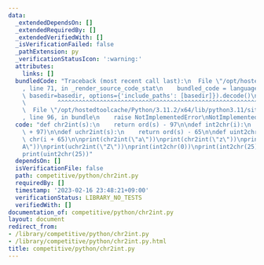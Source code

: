 ```yaml
---
data:
  _extendedDependsOn: []
  _extendedRequiredBy: []
  _extendedVerifiedWith: []
  _isVerificationFailed: false
  _pathExtension: py
  _verificationStatusIcon: ':warning:'
  attributes:
    links: []
  bundledCode: "Traceback (most recent call last):\n  File \"/opt/hostedtoolcache/Python/3.11.2/x64/lib/python3.11/site-packages/onlinejudge_verify/documentation/build.py\"\
    , line 71, in _render_source_code_stat\n    bundled_code = language.bundle(stat.path,\
    \ basedir=basedir, options={'include_paths': [basedir]}).decode()\n          \
    \         ^^^^^^^^^^^^^^^^^^^^^^^^^^^^^^^^^^^^^^^^^^^^^^^^^^^^^^^^^^^^^^^^^^^^^^^^^^^^^^^^^\n\
    \  File \"/opt/hostedtoolcache/Python/3.11.2/x64/lib/python3.11/site-packages/onlinejudge_verify/languages/python.py\"\
    , line 96, in bundle\n    raise NotImplementedError\nNotImplementedError\n"
  code: "def chr2int(s):\n    return ord(s) - 97\n\ndef int2chr(i):\n    return chr(i\
    \ + 97)\n\ndef uchr2int(s):\n    return ord(s) - 65\n\ndef uint2chr(i):\n    return\
    \ chr(i + 65)\n\nprint(chr2int(\"a\"))\nprint(chr2int(\"z\"))\nprint(uchr2int(\"\
    A\"))\nprint(uchr2int(\"Z\"))\nprint(int2chr(0))\nprint(int2chr(25))\nprint(uint2chr(0))\n\
    print(uint2chr(25))"
  dependsOn: []
  isVerificationFile: false
  path: competitive/python/chr2int.py
  requiredBy: []
  timestamp: '2023-02-16 23:48:21+09:00'
  verificationStatus: LIBRARY_NO_TESTS
  verifiedWith: []
documentation_of: competitive/python/chr2int.py
layout: document
redirect_from:
- /library/competitive/python/chr2int.py
- /library/competitive/python/chr2int.py.html
title: competitive/python/chr2int.py
---
```

